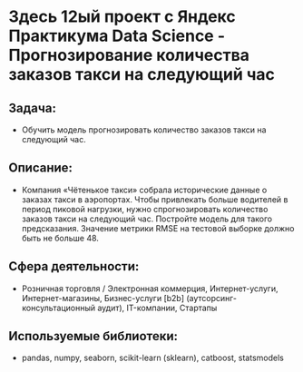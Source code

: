 # Здесь 12ый проект с Яндекс Практикума Data Science - Прогнозирование количества заказов такси на следующий час
## Задача:
- Обучить модель прогнозировать количество заказов такси на следующий час.
## Описание:
- Компания «Чётенькое такси» собрала исторические данные о заказах такси в аэропортах. Чтобы привлекать больше водителей в период пиковой нагрузки, нужно спрогнозировать количество заказов такси на следующий час. Постройте модель для такого предсказания. Значение метрики RMSE на тестовой выборке должно быть не больше 48.
## Сфера деятельности:
- Розничная торговля / Электронная коммерция, Интернет-услуги, Интернет-магазины, Бизнес-услуги [b2b] (аутсорсинг-консультационный аудит), IT-компании, Стартапы
## Используемые библиотеки:
- pandas, numpy, seaborn, scikit-learn (sklearn), catboost, statsmodels
